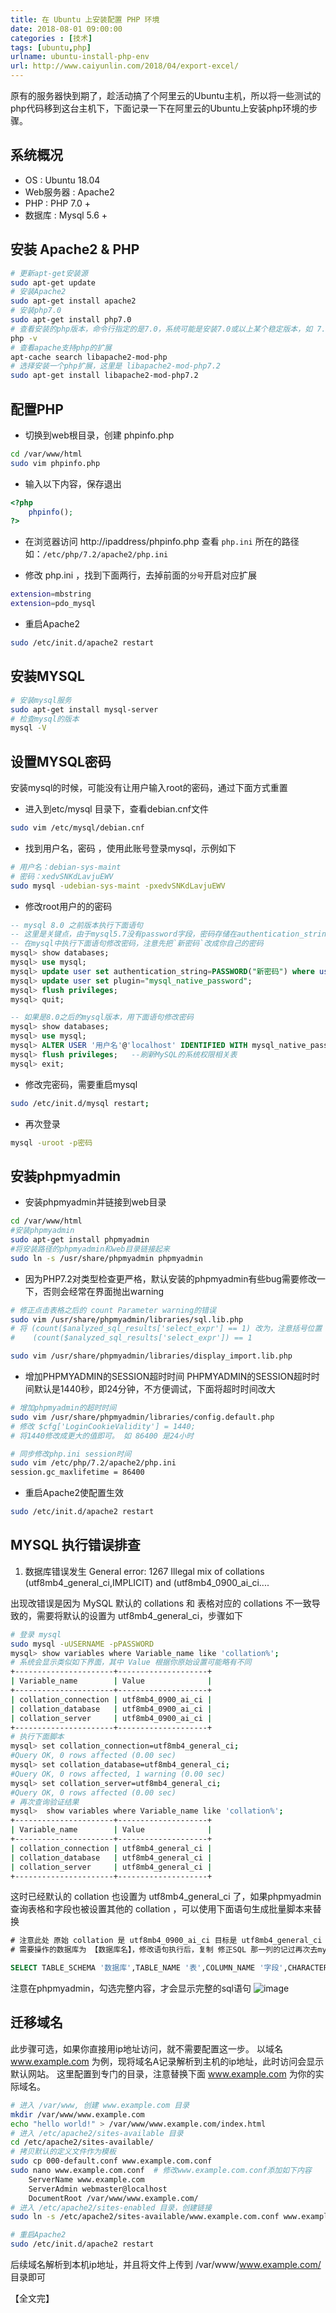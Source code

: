 ```yaml
---
title: 在 Ubuntu 上安装配置 PHP 环境  
date: 2018-08-01 09:00:00  
categories : [技术]  
tags: [ubuntu,php]  
urlname: ubuntu-install-php-env  
url: http://www.caiyunlin.com/2018/04/export-excel/  
---
```


原有的服务器快到期了，趁活动搞了个阿里云的Ubuntu主机，所以将一些测试的php代码移到这台主机下，下面记录一下在阿里云的Ubuntu上安装php环境的步骤。

## 系统概况
- OS : Ubuntu 18.04
- Web服务器 : Apache2
- PHP : PHP 7.0 +
- 数据库 : Mysql 5.6 +

## 安装 Apache2 & PHP

```bash
# 更新apt-get安装源
sudo apt-get update 
# 安装Apache2
sudo apt-get install apache2 
# 安装php7.0
sudo apt-get install php7.0 
# 查看安装的php版本，命令行指定的是7.0，系统可能是安装7.0或以上某个稳定版本，如 7.2
php -v 
# 查看apache支持php的扩展
apt-cache search libapache2-mod-php 
# 选择安装一个php扩展，这里是 libapache2-mod-php7.2
sudo apt-get install libapache2-mod-php7.2 
```

## 配置PHP

- 切换到web根目录，创建 phpinfo.php

```bash
cd /var/www/html
sudo vim phpinfo.php 
```

- 输入以下内容，保存退出

```php
<?php
    phpinfo();
?>
```

- 在浏览器访问 http://ipaddress/phpinfo.php 查看 `php.ini` 所在的路径 如：`/etc/php/7.2/apache2/php.ini`

- 修改 php.ini ，找到下面两行，去掉前面的`分号`开启对应扩展

```bash
extension=mbstring
extension=pdo_mysql
```

- 重启Apache2

```bash
sudo /etc/init.d/apache2 restart 
```

## 安装MYSQL

```bash
# 安装mysql服务
sudo apt-get install mysql-server 
# 检查mysql的版本
mysql -V 
```

## 设置MYSQL密码
安装mysql的时候，可能没有让用户输入root的密码，通过下面方式重置

- 进入到etc/mysql 目录下，查看debian.cnf文件

```bash
sudo vim /etc/mysql/debian.cnf
```

- 找到用户名，密码 ，使用此账号登录mysql，示例如下

```bash
# 用户名：debian-sys-maint
# 密码：xedvSNKdLavjuEWV
sudo mysql -udebian-sys-maint -pxedvSNKdLavjuEWV
```

- 修改root用户的的密码

```sql
-- mysql 8.0 之前版本执行下面语句
-- 这里是关键点，由于mysql5.7没有password字段，密码存储在authentication_string字段中，password()方法还能用
-- 在mysql中执行下面语句修改密码，注意先把`新密码`改成你自己的密码
mysql> show databases;
mysql> use mysql;
mysql> update user set authentication_string=PASSWORD("新密码") where user='root';
mysql> update user set plugin="mysql_native_password";
mysql> flush privileges;
mysql> quit;

-- 如果是8.0之后的mysql版本，用下面语句修改密码
mysql> show databases;
mysql> use mysql;
mysql> ALTER USER '用户名'@'localhost' IDENTIFIED WITH mysql_native_password BY '新密码';
mysql> flush privileges;   --刷新MySQL的系统权限相关表
mysql> exit;

```

- 修改完密码，需要重启mysql

```bash
sudo /etc/init.d/mysql restart;
```

- 再次登录

```bash
mysql -uroot -p密码
```

## 安装phpmyadmin

- 安装phpmyadmin并链接到web目录

```bash
cd /var/www/html
#安装phpmyadmin
sudo apt-get install phpmyadmin 
#将安装路径的phpmyadmin和web目录链接起来
sudo ln -s /usr/share/phpmyadmin phpmyadmin 
```

- 因为PHP7.2对类型检查更严格，默认安装的phpmyadmin有些bug需要修改一下，否则会经常在界面抛出warning

```bash
# 修正点击表格之后的 count Parameter warning的错误
sudo vim /usr/share/phpmyadmin/libraries/sql.lib.php 
# 将 (count($analyzed_sql_results['select_expr'] == 1) 改为，注意括号位置
#    (count($analyzed_sql_results['select_expr']) == 1

sudo vim /usr/share/phpmyadmin/libraries/display_import.lib.php 
```

- 增加PHPMYADMIN的SESSION超时时间
PHPMYADMIN的SESSION超时时间默认是1440秒，即24分钟，不方便调试，下面将超时时间改大

```bash
# 增加phpmyadmin的超时时间
sudo vim /usr/share/phpmyadmin/libraries/config.default.php 
# 修改 $cfg['LoginCookieValidity'] = 1440;
# 将1440修改成更大的值即可。 如 86400 是24小时

# 同步修改php.ini session时间
sudo vim /etc/php/7.2/apache2/php.ini
session.gc_maxlifetime = 86400
```

- 重启Apache2使配置生效

```bash
sudo /etc/init.d/apache2 restart 
```

## MYSQL 执行错误排查

1. 数据库错误发生  General error: 1267 Illegal mix of collations (utf8mb4_general_ci,IMPLICIT) and (utf8mb4_0900_ai_ci....

出现改错误是因为 MySQL 默认的 collations 和 表格对应的 collations 不一致导致的，需要将默认的设置为 utf8mb4_general_ci，步骤如下

```bash
# 登录 mysql
sudo mysql -uUSERNAME -pPASSWORD
mysql> show variables where Variable_name like 'collation%';
# 系统会显示类似如下界面，其中 Value 根据你原始设置可能略有不同
+----------------------+--------------------+
| Variable_name        | Value              |
+----------------------+--------------------+
| collation_connection | utf8mb4_0900_ai_ci |
| collation_database   | utf8mb4_0900_ai_ci |
| collation_server     | utf8mb4_0900_ai_ci |
+----------------------+--------------------+
# 执行下面脚本
mysql> set collation_connection=utf8mb4_general_ci;
#Query OK, 0 rows affected (0.00 sec)
mysql> set collation_database=utf8mb4_general_ci;
#Query OK, 0 rows affected, 1 warning (0.00 sec)
mysql> set collation_server=utf8mb4_general_ci;
#Query OK, 0 rows affected (0.00 sec)
# 再次查询验证结果
mysql>  show variables where Variable_name like 'collation%';
+----------------------+--------------------+
| Variable_name        | Value              |
+----------------------+--------------------+
| collation_connection | utf8mb4_general_ci |
| collation_database   | utf8mb4_general_ci |
| collation_server     | utf8mb4_general_ci |
+----------------------+--------------------+
```
这时已经默认的 collation 也设置为 utf8mb4_general_ci 了，如果phpmyadmin查询表格和字段也被设置其他的 collation ，可以使用下面语句生成批量脚本来替换
```sql
# 注意此处 原始 collation 是 utf8mb4_0900_ai_ci 目标是 utf8mb4_general_ci
# 需要操作的数据库为 【数据库名】，修改语句执行后，复制 修正SQL 那一列的记过再次去mysql执行即可

SELECT TABLE_SCHEMA '数据库',TABLE_NAME '表',COLUMN_NAME '字段',CHARACTER_SET_NAME '原字符集',COLLATION_NAME '原排序规则',CONCAT('ALTER TABLE ', TABLE_SCHEMA,'.',TABLE_NAME, ' MODIFY COLUMN ',COLUMN_NAME,' ',COLUMN_TYPE,' CHARACTER SET utf8mb4 COLLATE utf8mb4_general_ci;') '修正SQL' FROM information_schema.`COLUMNS` WHERE COLLATION_NAME RLIKE 'utf8mb4_0900_ai_ci' and TABLE_SCHEMA = '【数据库名】'

```
注意在phpmyadmin，勾选完整内容，才会显示完整的sql语句
![image](https://images.caiyunlin.com/20210626074750.png)


## 迁移域名 
此步骤可选，如果你直接用ip地址访问，就不需要配置这一步。
以域名 www.example.com 为例，现将域名A记录解析到主机的ip地址，此时访问会显示默认网站。
这里配置到专门的目录，注意替换下面 www.example.com 为你的实际域名。

```bash
# 进入 /var/www, 创建 www.example.com 目录
mkdir /var/www/www.example.com
echo "hello world!" > /var/www/www.example.com/index.html
# 进入 /etc/apache2/sites-available 目录
cd /etc/apache2/sites-available/
# 拷贝默认的定义文件作为模板
sudo cp 000-default.conf www.example.com.conf
sudo nano www.example.com.conf  # 修改www.example.com.conf添加如下内容
    ServerName www.example.com
    ServerAdmin webmaster@localhost
    DocumentRoot /var/www/www.example.com/
# 进入 /etc/apache2/sites-enabled 目录，创建链接
sudo ln -s /etc/apache2/sites-available/www.example.com.conf www.example.com.conf

# 重启Apache2
sudo /etc/init.d/apache2 restart
```

后续域名解析到本机ip地址，并且将文件上传到 /var/www/www.example.com/ 目录即可 

【全文完】
